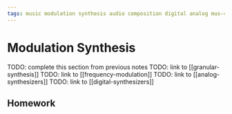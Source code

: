 ```yaml
---
tags: music modulation synthesis audio composition digital analog mus-407 synthesizers
---
```


# Modulation Synthesis

TODO: complete this section from previous notes
TODO: link to [[granular-synthesis]]
TODO: link to [[frequency-modulation]]
TODO: link to [[analog-synthesizers]]
TODO: link to [[digital-synthesizers]]

## Homework
